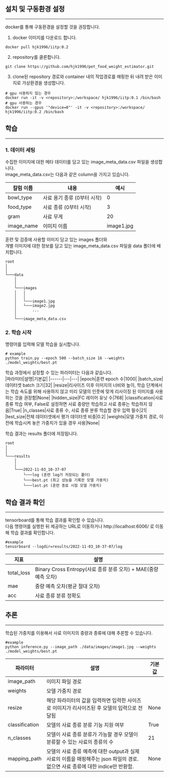 ## 설치 및 구동환경 설정
---
docker를 통해 구동환경을 설정할 것을 권장합니다.  

1. docker 이미지를 다운로드 합니다.
```
docker pull hjk1996/iitp:0.2
```  
  
2. repository를 클론합니다. 
```
git clone https://github.com/hjk1996/pet_food_weight_estimator.git
```
  
3. clone된 repository 경로와 container 내의 작업경로를 매핑한 뒤 내려 받은 이미지로 가상환경을 생성합니다.
```
# gpu 사용하지 않는 경우
docker run -it -v <repository>:/workspace/ hjk1996/iitp:0.1 /bin/bash
# gpu 사용하는 경우
docker run --gpus '"device=0"' -it -v <repository>:/workspace/ hjk1996/iitp:0.2 /bin/bash
```
   
## 학습
---
### 1. 데이터 세팅
수집한 이미지에 대한 메타 데이터를 담고 있는 image_meta_data.csv 파일을 생성합니다.  
image_meta_data.csv는 다음과 같은 column을 가지고 있습니다.  
  
|칼럼 이름|내용|예시|
|------|---|---|
|bowl_type|사료 용기 종류 (0부터 시작)|0|
|food_type|사료 종류 (0부터 시작)|3|
|gram|사료 무게|20|
|image_name|이미지 이름|image1.jpg|
   
훈련 및 검증에 사용할 이미지 담고 있는 images 폴더와   
개별 이미지에 대한 정보를 담고 있는 image_meta_data.csv 파일을 data 폴더에 배치합니다.
  ```
  root
  │   
  │   
  └───data
      │   
      │   
      └───images
      │   │   
      │   │   
      │   └───image1.jpg
      │   └───image2.jpg
      │       ...
      │
      └───image_meta_data.csv
  ```
  
### 2. 학습 시작
명령어를 입력해 모델 학습을 실시합니다.  
```
# example
python train.py --epoch 500 --batch_size 16 --weights ./model_weights/best.pt
```
  
학습 과정에서 설정할 수 있는 파라미터는 다음과 같습니다.  
|파라미터|설명|기본값|
|------|---|---|
|epoch|훈련 epoch 수|1000|
|batch_size|데이터셋 batch 크기|32|
|resize|리사이즈 이후 이미지의 너비와 높이, 학습 단계에서는 학습 속도를 위해 사용하지 않고 미리 모델의 인풋에 맞게 리사이징 된 이미지를 사용하는 것을 권장함|None|
|hidden_size|FC 레이어 유닛 수|768|
|classification|사료 종류 학습 여부, False로 설정하면 사료 중량만 학습하고 사료 종류는 학습하지 않음|True|
|n_classes|사료 종류 수, 사료 종류 분류 학습할 경우 입력 필수|21|
|test_size|전체 데이터셋에서 평가 데이터셋 비중|0.2|
|weights|모델 가중치 경로, 이전에 학습시켜 놓은 가중치가 있을 경우 사용|None|
  
학습 결과는 results 폴더에 저장됩니다.
```
root
│   
│   
└───results
    │   
    │   
    └───2022-11-03_10-37-07
        └───log (훈련 log가 저장되는 폴더)
        └───best.pt (최고 성능을 기록한 모델 가중치)
        └───last.pt (훈련 종료 시점 모델 가중치)
```
  
## 학습 결과 확인
---
tensorboard를 통해 학습 결과를 확인할 수 있습니다.  
다음 명령어를 실행한 뒤 제공하는 URL로 이동하거나 http://localhost:6006/ 로 이동해 학습 결과를 확인합니다.
```
#example
tensorboard --logdir=results/2022-11-03_10-37-07/log
```
  
|지표|설명|
|------|---|
|total_loss|Binary Cross Entropy(사료 종류 분류 오차) + MAE(중량 예측 오차)|
|mae|중량 예측 오차(평균 절대 오차)|
|acc|사료 종류 분류 정확도|


## 추론
---
학습된 가중치를 이용해서 사료 이미지의 중량과 종류에 대해 추론할 수 있습니다.
  
```
#example
python inference.py --image_path ./data/images/image1.jpg --weights ./model_weights/best.pt
```
|파라미터|설명|기본값|
|------|---|---|
|image_path|이미지 파일 경로||
|weights|모델 가중치 경로||
|resize|해당 파라미터의 값을 입력하면 입력한 사이즈로 이미지가 리사이즈된 후 모델의 입력으로 전달됨|None|
|classification|모델의 사료 종류 분류 기능 지원 여부|True|
|n_classes|모델이 사료 종류 분류가 가능할 경우 모델이 분류할 수 있는 사료의 종류의 수|21|
|mapping_path|모델의 사료 종류 예측에 대한 output과 실제 사료의 이름을 매핑해주는 json 파일의 경로. 없으면 사료 종류에 대한 indice만 반환함.|None|
